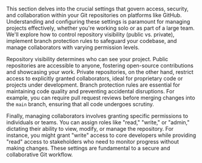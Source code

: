 This section delves into the crucial settings that govern access, security, and collaboration within your Git repositories on platforms like GitHub. Understanding and configuring these settings is paramount for managing projects effectively, whether you're working solo or as part of a large team. We'll explore how to control repository visibility (public vs. private), implement branch protection rules to safeguard your codebase, and manage collaborators with varying permission levels.

Repository visibility determines who can see your project. Public repositories are accessible to anyone, fostering open-source contributions and showcasing your work. Private repositories, on the other hand, restrict access to explicitly granted collaborators, ideal for proprietary code or projects under development. Branch protection rules are essential for maintaining code quality and preventing accidental disruptions. For example, you can require pull request reviews before merging changes into the `main` branch, ensuring that all code undergoes scrutiny.

Finally, managing collaborators involves granting specific permissions to individuals or teams. You can assign roles like "read," "write," or "admin," dictating their ability to view, modify, or manage the repository. For instance, you might grant "write" access to core developers while providing "read" access to stakeholders who need to monitor progress without making changes. These settings are fundamental to a secure and collaborative Git workflow.